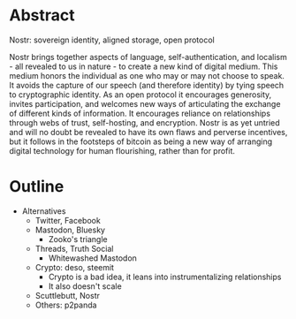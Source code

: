 # Abstract

Nostr: sovereign identity, aligned storage, open protocol

Nostr brings together aspects of language, self-authentication, and localism - all revealed to us in nature - to create a new kind of digital medium. This medium honors the individual as one who may or may not choose to speak. It avoids the capture of our speech (and therefore identity) by tying speech to cryptographic identity. As an open protocol it encourages generosity, invites participation, and welcomes new ways of articulating the exchange of different kinds of information. It encourages reliance on relationships through webs of trust, self-hosting, and encryption. Nostr is as yet untried and will no doubt be revealed to have its own flaws and perverse incentives, but it follows in the footsteps of bitcoin as being a new way of arranging digital technology for human flourishing, rather than for profit.

# Outline

- Alternatives
  - Twitter, Facebook
  - Mastodon, Bluesky
    - Zooko's triangle
  - Threads, Truth Social
    - Whitewashed Mastodon
  - Crypto: deso, steemit
    - Crypto is a bad idea, it leans into instrumentalizing relationships
    - It also doesn't scale
  - Scuttlebutt, Nostr
  - Others: p2panda
